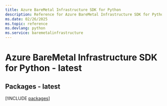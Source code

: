 ```yaml
---
title: Azure BareMetal Infrastructure SDK for Python
description: Reference for Azure BareMetal Infrastructure SDK for Python
ms.date: 02/26/2025
ms.topic: reference
ms.devlang: python
ms.service: baremetalinfrastructure
---
```

# Azure BareMetal Infrastructure SDK for Python - latest
## Packages - latest
[!INCLUDE [packages](baremetal-infrastructure-index.md)]